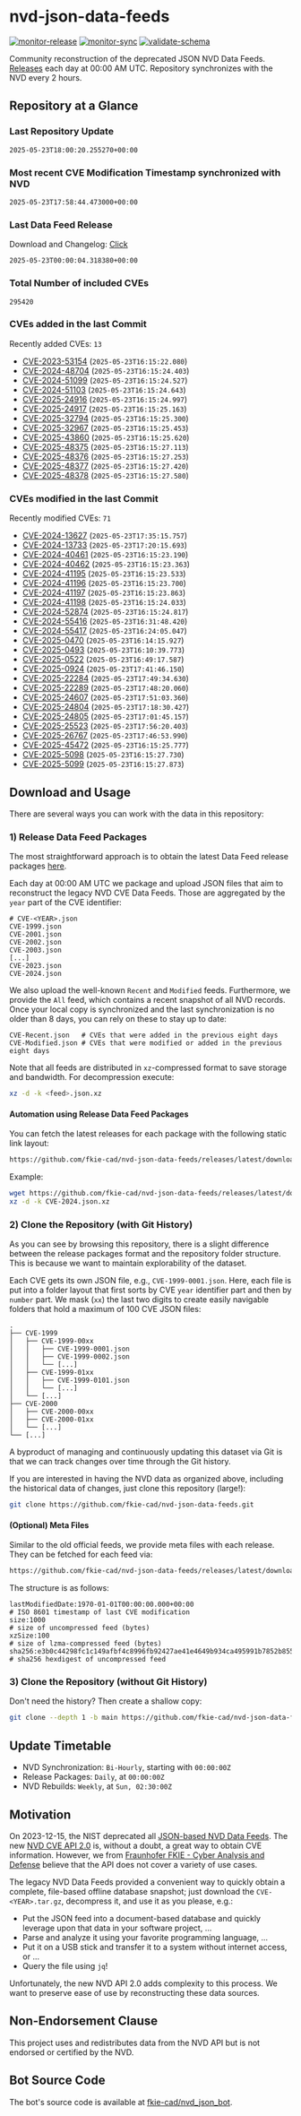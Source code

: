 # nvd-json-data-feeds

[![monitor-release](https://github.com/fkie-cad/nvd-json-data-feeds/actions/workflows/monitor_release.yml/badge.svg)](https://github.com/fkie-cad/nvd-json-data-feeds/actions/workflows/monitor_release.yml)
[![monitor-sync](https://github.com/fkie-cad/nvd-json-data-feeds/actions/workflows/monitor_sync.yml/badge.svg)](https://github.com/fkie-cad/nvd-json-data-feeds/actions/workflows/monitor_sync.yml)
[![validate-schema](https://github.com/fkie-cad/nvd-json-data-feeds/actions/workflows/validate_schema.yml/badge.svg)](https://github.com/fkie-cad/nvd-json-data-feeds/actions/workflows/validate_schema.yml)

Community reconstruction of the deprecated JSON NVD Data Feeds.
[Releases](https://github.com/fkie-cad/nvd-json-data-feeds/releases/latest) each day at 00:00 AM UTC.
Repository synchronizes with the NVD every 2 hours.

## Repository at a Glance

### Last Repository Update

```plain
2025-05-23T18:00:20.255270+00:00
```

### Most recent CVE Modification Timestamp synchronized with NVD

```plain
2025-05-23T17:58:44.473000+00:00
```

### Last Data Feed Release

Download and Changelog: [Click](https://github.com/fkie-cad/nvd-json-data-feeds/releases/latest)

```plain
2025-05-23T00:00:04.318380+00:00
```

### Total Number of included CVEs

```plain
295420
```

### CVEs added in the last Commit

Recently added CVEs: `13`

- [CVE-2023-53154](CVE-2023/CVE-2023-531xx/CVE-2023-53154.json) (`2025-05-23T16:15:22.080`)
- [CVE-2024-48704](CVE-2024/CVE-2024-487xx/CVE-2024-48704.json) (`2025-05-23T16:15:24.403`)
- [CVE-2024-51099](CVE-2024/CVE-2024-510xx/CVE-2024-51099.json) (`2025-05-23T16:15:24.527`)
- [CVE-2024-51103](CVE-2024/CVE-2024-511xx/CVE-2024-51103.json) (`2025-05-23T16:15:24.643`)
- [CVE-2025-24916](CVE-2025/CVE-2025-249xx/CVE-2025-24916.json) (`2025-05-23T16:15:24.997`)
- [CVE-2025-24917](CVE-2025/CVE-2025-249xx/CVE-2025-24917.json) (`2025-05-23T16:15:25.163`)
- [CVE-2025-32794](CVE-2025/CVE-2025-327xx/CVE-2025-32794.json) (`2025-05-23T16:15:25.300`)
- [CVE-2025-32967](CVE-2025/CVE-2025-329xx/CVE-2025-32967.json) (`2025-05-23T16:15:25.453`)
- [CVE-2025-43860](CVE-2025/CVE-2025-438xx/CVE-2025-43860.json) (`2025-05-23T16:15:25.620`)
- [CVE-2025-48375](CVE-2025/CVE-2025-483xx/CVE-2025-48375.json) (`2025-05-23T16:15:27.113`)
- [CVE-2025-48376](CVE-2025/CVE-2025-483xx/CVE-2025-48376.json) (`2025-05-23T16:15:27.253`)
- [CVE-2025-48377](CVE-2025/CVE-2025-483xx/CVE-2025-48377.json) (`2025-05-23T16:15:27.420`)
- [CVE-2025-48378](CVE-2025/CVE-2025-483xx/CVE-2025-48378.json) (`2025-05-23T16:15:27.580`)


### CVEs modified in the last Commit

Recently modified CVEs: `71`

- [CVE-2024-13627](CVE-2024/CVE-2024-136xx/CVE-2024-13627.json) (`2025-05-23T17:35:15.757`)
- [CVE-2024-13733](CVE-2024/CVE-2024-137xx/CVE-2024-13733.json) (`2025-05-23T17:20:15.693`)
- [CVE-2024-40461](CVE-2024/CVE-2024-404xx/CVE-2024-40461.json) (`2025-05-23T16:15:23.190`)
- [CVE-2024-40462](CVE-2024/CVE-2024-404xx/CVE-2024-40462.json) (`2025-05-23T16:15:23.363`)
- [CVE-2024-41195](CVE-2024/CVE-2024-411xx/CVE-2024-41195.json) (`2025-05-23T16:15:23.533`)
- [CVE-2024-41196](CVE-2024/CVE-2024-411xx/CVE-2024-41196.json) (`2025-05-23T16:15:23.700`)
- [CVE-2024-41197](CVE-2024/CVE-2024-411xx/CVE-2024-41197.json) (`2025-05-23T16:15:23.863`)
- [CVE-2024-41198](CVE-2024/CVE-2024-411xx/CVE-2024-41198.json) (`2025-05-23T16:15:24.033`)
- [CVE-2024-52874](CVE-2024/CVE-2024-528xx/CVE-2024-52874.json) (`2025-05-23T16:15:24.817`)
- [CVE-2024-55416](CVE-2024/CVE-2024-554xx/CVE-2024-55416.json) (`2025-05-23T16:31:48.420`)
- [CVE-2024-55417](CVE-2024/CVE-2024-554xx/CVE-2024-55417.json) (`2025-05-23T16:24:05.047`)
- [CVE-2025-0470](CVE-2025/CVE-2025-04xx/CVE-2025-0470.json) (`2025-05-23T16:14:15.927`)
- [CVE-2025-0493](CVE-2025/CVE-2025-04xx/CVE-2025-0493.json) (`2025-05-23T16:10:39.773`)
- [CVE-2025-0522](CVE-2025/CVE-2025-05xx/CVE-2025-0522.json) (`2025-05-23T16:49:17.587`)
- [CVE-2025-0924](CVE-2025/CVE-2025-09xx/CVE-2025-0924.json) (`2025-05-23T17:41:46.150`)
- [CVE-2025-22284](CVE-2025/CVE-2025-222xx/CVE-2025-22284.json) (`2025-05-23T17:49:34.630`)
- [CVE-2025-22289](CVE-2025/CVE-2025-222xx/CVE-2025-22289.json) (`2025-05-23T17:48:20.060`)
- [CVE-2025-24607](CVE-2025/CVE-2025-246xx/CVE-2025-24607.json) (`2025-05-23T17:51:03.360`)
- [CVE-2025-24804](CVE-2025/CVE-2025-248xx/CVE-2025-24804.json) (`2025-05-23T17:18:30.427`)
- [CVE-2025-24805](CVE-2025/CVE-2025-248xx/CVE-2025-24805.json) (`2025-05-23T17:01:45.157`)
- [CVE-2025-25523](CVE-2025/CVE-2025-255xx/CVE-2025-25523.json) (`2025-05-23T17:56:20.403`)
- [CVE-2025-26767](CVE-2025/CVE-2025-267xx/CVE-2025-26767.json) (`2025-05-23T17:46:53.990`)
- [CVE-2025-45472](CVE-2025/CVE-2025-454xx/CVE-2025-45472.json) (`2025-05-23T16:15:25.777`)
- [CVE-2025-5098](CVE-2025/CVE-2025-50xx/CVE-2025-5098.json) (`2025-05-23T16:15:27.730`)
- [CVE-2025-5099](CVE-2025/CVE-2025-50xx/CVE-2025-5099.json) (`2025-05-23T16:15:27.873`)


## Download and Usage

There are several ways you can work with the data in this repository:

### 1) Release Data Feed Packages

The most straightforward approach is to obtain the latest Data Feed release packages [here](https://github.com/fkie-cad/nvd-json-data-feeds/releases/latest).

Each day at 00:00 AM UTC we package and upload JSON files that aim to reconstruct the legacy NVD CVE Data Feeds.
Those are aggregated by the `year` part of the CVE identifier:

```
# CVE-<YEAR>.json
CVE-1999.json
CVE-2001.json
CVE-2002.json
CVE-2003.json
[...]
CVE-2023.json
CVE-2024.json
```

We also upload the well-known `Recent` and `Modified` feeds.
Furthermore, we provide the `All` feed, which contains a recent snapshot of all NVD records.
Once your local copy is synchronized and the last synchronization is no older than 8 days, you can rely on these to stay up to date:

```plain
CVE-Recent.json   # CVEs that were added in the previous eight days
CVE-Modified.json # CVEs that were modified or added in the previous eight days
```

Note that all feeds are distributed in `xz`-compressed format to save storage and bandwidth.
For decompression execute:

```sh
xz -d -k <feed>.json.xz
```

#### Automation using Release Data Feed Packages

You can fetch the latest releases for each package with the following static link layout:

```sh
https://github.com/fkie-cad/nvd-json-data-feeds/releases/latest/download/CVE-<YEAR>.json.xz
```

Example:

```sh
wget https://github.com/fkie-cad/nvd-json-data-feeds/releases/latest/download/CVE-2024.json.xz
xz -d -k CVE-2024.json.xz
```

### 2) Clone the Repository (with Git History)

As you can see by browsing this repository, there is a slight difference between the release packages format and the repository folder structure.
This is because we want to maintain explorability of the dataset.

Each CVE gets its own JSON file, e.g., `CVE-1999-0001.json`.
Here, each file is put into a folder layout that first sorts by CVE `year` identifier part and then by `number` part.
We mask (`xx`) the last two digits to create easily navigable folders that hold a maximum of 100 CVE JSON files:

```plain
.
├── CVE-1999
│   ├── CVE-1999-00xx
│   │   ├── CVE-1999-0001.json
│   │   ├── CVE-1999-0002.json
│   │   └── [...]
│   ├── CVE-1999-01xx
│   │   ├── CVE-1999-0101.json
│   │   └── [...]
│   └── [...]
├── CVE-2000
│   ├── CVE-2000-00xx
│   ├── CVE-2000-01xx
│   └── [...]
└── [...]
```

A byproduct of managing and continuously updating this dataset via Git is that we can track changes over time through the Git history.

If you are interested in having the NVD data as organized above, including the historical data of changes, just clone this repository (large!):

```sh
git clone https://github.com/fkie-cad/nvd-json-data-feeds.git
```

#### (Optional) Meta Files

Similar to the old official feeds, we provide meta files with each release. They can be fetched for each feed via:

```sh
https://github.com/fkie-cad/nvd-json-data-feeds/releases/latest/download/CVE-<YEAR>.meta
```

The structure is as follows:

```plain
lastModifiedDate:1970-01-01T00:00:00.000+00:00                          # ISO 8601 timestamp of last CVE modification
size:1000                                                               # size of uncompressed feed (bytes)
xzSize:100                                                              # size of lzma-compressed feed (bytes)
sha256:e3b0c44298fc1c149afbf4c8996fb92427ae41e4649b934ca495991b7852b855 # sha256 hexdigest of uncompressed feed
```

### 3) Clone the Repository (without Git History)

Don't need the history? Then create a shallow copy:

```sh
git clone --depth 1 -b main https://github.com/fkie-cad/nvd-json-data-feeds.git
```


## Update Timetable

* NVD Synchronization: `Bi-Hourly`, starting with `00:00:00Z`
* Release Packages: `Daily`, at `00:00:00Z`
* NVD Rebuilds: `Weekly`, at `Sun, 02:30:00Z`


## Motivation

On 2023-12-15, the NIST deprecated all [JSON-based NVD Data Feeds](https://nvd.nist.gov/vuln/data-feeds#divRetirementBanner-1).
The new [NVD CVE API 2.0](https://nvd.nist.gov/developers/vulnerabilities) is, without a doubt, a great way to obtain CVE information.
However, we from [Fraunhofer FKIE - Cyber Analysis and Defense](https://www.fkie.fraunhofer.de/en/departments/cad.html) believe that the API does not cover a variety of use cases.

The legacy NVD Data Feeds provided a convenient way to quickly obtain a complete, file-based offline database snapshot; just download the `CVE-<YEAR>.tar.gz`, decompress it, and use it as you please, e.g.:

- Put the JSON feed into a document-based database and quickly leverage upon that data in your software project, ...
- Parse and analyze it using your favorite programming language, ...
- Put it on a USB stick and transfer it to a system without internet access, or ...
- Query the file using `jq`!

Unfortunately, the new NVD API 2.0 adds complexity to this process.
We want to preserve ease of use by reconstructing these data sources.

## Non-Endorsement Clause

This project uses and redistributes data from the NVD API but is not endorsed or certified by the NVD.

## Bot Source Code

The bot's source code is available at [fkie-cad/nvd\_json\_bot](https://github.com/fkie-cad/nvd_json_bot).